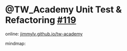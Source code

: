 # @TW_Academy Unit Test & Refactoring [#119](https://github.com/JimmyLv/jimmylv.github.io/issues/119)

online: [jimmylv.github.io/tw-academy](https://jimmylv.github.io/tw-academy/#/)

mindmap: 